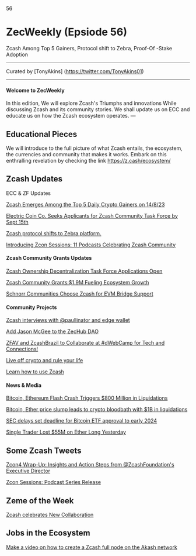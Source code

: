 56
# ZecWeekly (Epsiode 56)

Zcash Among Top 5 Gainers, Protocol shift to Zebra, Proof-Of -Stake Adoption

---

Curated by [TonyAkins] (https://twitter.com/TonyAkins01)

---

#### Welcome to ZecWeekly

In this edition, We will explore Zcash's Triumphs and innovations While discussing Zcash and its community stories. We shall update us on ECC and educate us on how the Zcash ecosystem operates.
—

## Educational Pieces
We will introduce to the full picture of what Zcash entails, the ecosystem, the currencies and community that makes it works. Embark on this enthralling revelation by checking the link https://z.cash/ecosystem/ 

## Zcash Updates

ECC & ZF Updates

[Zcash Emerges Among the Top 5 Daily Crypto Gainers on 14/8/23](https://twitter.com/AltCryptoGems/status/1691000767279210497)

[Electric Coin Co. Seeks Applicants for Zcash Community Task Force by Sept 15th](https://twitter.com/ElectricCoinCo/status/1691505848990703628)

[Zcash protocol shifts to Zebra platform.](https://twitter.com/ElectricCoinCo/status/1691123462868516864)

[Introducing Zcon Sessions: 11 Podcasts Celebrating Zcash Community](https://twitter.com/zcash/status/1691670784542966020)

#### Zcash Community Grants Updates
[Zcash Ownership Decentralization Task Force Applications Open](https://twitter.com/ElectricCoinCo/status/1691505848990703628)

[Zcash Community Grants:$1.9M Fueling Ecosystem Growth](https://zcashcommunitygrants.org/) 

[Schnorr Communities Choose Zcash for EVM Bridge Support ](https://twitter.com/zerodaoHQ/status/1691098628268670976)

#### Community Projects

[Zcash interviews with @paullinator and edge wallet](https://twitter.com/ZecHub/status/1691515003751346176)

[Add Jason McGee to the ZecHub DAO](https://daodao.zone/dao/juno1nktrulhakwm0n3wlyajpwxyg54n39xx4y8hdaqlty7mymf85vweq7m6t0y/proposals/A9)

[ZFAV and ZcashBrazil to Collaborate at #dWebCamp for Tech and Connections!](https://twitter.com/ZFAVClub/status/1692289261263868271)

[Live off crypto and rule your life](https://twitter.com/ZecHub/status/1691515003751346176)

[Learn how to use Zcash](https://z.cash/learn/how-to-use-zcash/)

#### News & Media

[Bitcoin, Ethereum Flash Crash Triggers $800 Million in Liquidations](https://decrypt.co/152872/bitcoin-ethereum-flash-crash-triggers-800-million-liquidations)

[Bitcoin, Ether price slump leads to crypto bloodbath with $1B in liquidations](https://cointelegraph.com/news/bitcoin-ether-price-slump-crypto-bloodbath-1-b-liquidations)

[SEC delays set deadline for Bitcoin ETF approval to early 2024](https://cryptonews.net/news/bitcoin/21443420/)

[Single Trader Lost $55M on Ether Long Yesterday](https://www.coindesk.com/markets/2023/08/18/single-trader-lost-55m-on-ether-long-yesterday/)

## Some Zcash Tweets

[Zcon4 Wrap-Up: Insights and Action Steps from @ZcashFoundation's Executive Director ](https://twitter.com/ZecHub/status/1691515025637142528)

[Zcon Sessions: Podcast Series Release](https://twitter.com/ZcashForum/status/1692226704377520558 )

## Zeme of the Week

[Zcash celebrates New Collaboration](https://drive.google.com/file/d/1XiThr8mF8y3gJrxsCg-FVkkLjPx3Q_VX/view?usp=drivesdk) 

## Jobs in the Ecosystem

[Make a video on how to create a Zcash full node on the Akash network](https://app.dework.xyz/zechub-2424/zechub?taskId=543cab70-627d-4222-a712-9fb8768abe9c) 
